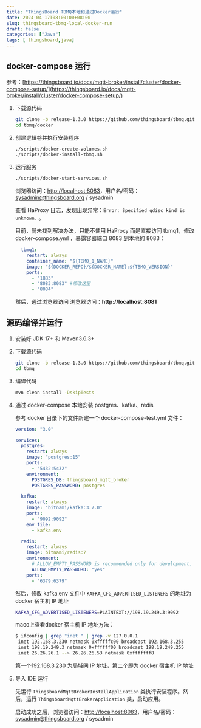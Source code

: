 ```yaml
---
title: "ThingsBoard TBMQ本地和通过Docker运行"
date: 2024-04-17T08:00:00+08:00
slug: thingsboard-tbmq-local-docker-run
draft: false
categories: ["Java"]
tags: [ thingsboard,java]
---
```


## docker-compose 运行

参考：[https://thingsboard.io/docs/mqtt-broker/install/cluster/docker-compose-setup/](https://thingsboard.io/docs/mqtt-broker/install/cluster/docker-compose-setup/)

1. 下载源代码

   ```bash
   git clone -b release-1.3.0 https://github.com/thingsboard/tbmq.git
   cd tbmq/docker
   ```

2. 创建逻辑卷并执行安装程序

   ```bash
   ./scripts/docker-create-volumes.sh
   ./scripts/docker-install-tbmq.sh
   ```

3. 运行服务

   ```bash
   ./scripts/docker-start-services.sh
   ```

   浏览器访问：[http://localhost:8083](http://localhost:8083)，用户名/密码：sysadmin@thingsboard.org / sysadmin

   

   查看 HaProxy 日志，发现出现异常：`Error: Specified qdisc kind is unknown.` 。

   目前，尚未找到解决办法，只能不使用 HaProxy 而是直接访问 tbmq1，修改 docker-compose.yml ，暴露容器端口 8083 到本地的 8083：
   
   ```yaml
     tbmq1:
       restart: always
       container_name: "${TBMQ_1_NAME}"
       image: "${DOCKER_REPO}/${DOCKER_NAME}:${TBMQ_VERSION}"
       ports:
         - "1883"
         - "8083:8083" #修改这里
         - "8084"
   ```
   
   然后，通过浏览器访问 浏览器访问：**http://localhost:8081**

## 源码编译并运行

1. 安装好 JDK 17+ 和 Maven3.6.3+

2. 下载源代码

   ```bash
   git clone -b release-1.3.0 https://github.com/thingsboard/tbmq.git
   cd tbmq
   ```

3. 编译代码

   ``` bash
   mvn clean install -DskipTests
   ```

4. 通过 docker-compose 本地安装 postgres、kafka、redis

   参考 docker 目录下的文件新建一个 docker-compose-test.yml 文件：

   ```yaml
   version: "3.0"
   
   services:
     postgres:
       restart: always
       image: "postgres:15"
       ports:
         - "5432:5432"
       environment:
         POSTGRES_DB: thingsboard_mqtt_broker
         POSTGRES_PASSWORD: postgres
   
     kafka:
       restart: always
       image: "bitnami/kafka:3.7.0"
       ports:
         - "9092:9092"
       env_file:
         - kafka.env
   
     redis:
       restart: always
       image: bitnami/redis:7
       environment:
         # ALLOW_EMPTY_PASSWORD is recommended only for development.
         ALLOW_EMPTY_PASSWORD: "yes"
       ports:
         - "6379:6379"
   ```

   然后，修改 kafka.env 文件中 `KAFKA_CFG_ADVERTISED_LISTENERS` 的地址为 docker 宿主机 IP 地址
   ```bash
   KAFKA_CFG_ADVERTISED_LISTENERS=PLAINTEXT://198.19.249.3:9092
   ```

   maco上查看docker 宿主机 IP 地址方法：

   ```bash
   $ ifconfig | grep "inet " | grep -v 127.0.0.1
   	inet 192.168.3.230 netmask 0xfffffc00 broadcast 192.168.3.255
   	inet 198.19.249.3 netmask 0xffffff00 broadcast 198.19.249.255
   	inet 26.26.26.1 --> 26.26.26.53 netmask 0xfffffff8
   ```

   第一个192.168.3.230 为局域网 IP 地址，第二个即为  docker 宿主机 IP 地址

   

5. 导入 IDE 运行

   先运行 `ThingsboardMqttBrokerInstallApplication` 类执行安装程序。然后，运行 `ThingsboardMqttBrokerApplication` 类，启动应用。

   启动成功之后，浏览器访问：[http://localhost:8083](http://localhost:8083)，用户名/密码：sysadmin@thingsboard.org / sysadmin
